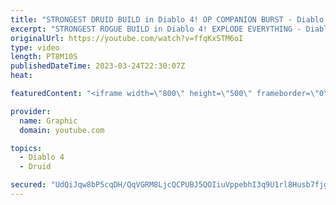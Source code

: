 ```yaml
---
title: "STRONGEST DRUID BUILD in Diablo 4! OP COMPANION BURST - Diablo 4 Druid Build Gameplay - Druid Diablo"
excerpt: "STRONGEST ROGUE BUILD in Diablo 4! EXPLODE EVERYTHING - Diablo 4 Rogue Build Gameplay - Rogue Diablo Subscribe ..."
originalUrl: https://youtube.com/watch?v=ffqKxSTM6oI
type: video
length: PT8M10S
publishedDateTime: 2023-03-24T22:30:07Z
heat: 

featuredContent: "<iframe width=\"800\" height=\"500\" frameborder=\"0\" src=\"https://www.youtube.com/embed/ffqKxSTM6oI\" allow=\"accelerometer; autoplay; encrypted-media; gyroscope; picture-in-picture\" allowfullscreen></iframe>"

provider:
  name: Graphic
  domain: youtube.com

topics:
  - Diablo 4
  - Druid

secured: "UdQiJqw8bP5cqDH/QqVGRM8LjcQCPUBJ5QOIiuVppebhI3q9U1rl8Husb7fjgIWWIY8yOUyCk2Yu5EZJ1nYvzhy5lrufwVwT/lw6D+5EOGCb9AyHdqCf3rX7bW6B05pXHqRvLTI++dm8aFlvh7DpfwnNohNRUnuIDT12NxIbiaPey7Ab/jgOnAFB4+V05oR/JDPW7ErBSv9jXh3VSSvaPl1qBdiwjbqmQIKKQ5uZ7VooqrS1aZOSOnRq4+QDNDLRMvcMdf9pGyf41Zq11gBbKkVMywjBObRrxuKV3UJKW86dzH91PxNCk9/4+6Hb7C/pe48gJY6TyC0drnjkLvZmsbRWjTM9XcM+soyDZgrD/Uu2GfJjxmvm79o8ne6Y8CJeywowJ7iJ+Hp4v1dqrC4vDlHPTZOpFzaRZMDFbzVoj5E=;NMWQqlVBdMEs7wmDd0vkwg=="
---
```



